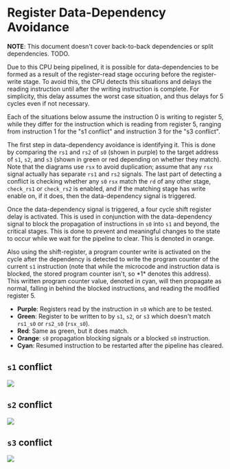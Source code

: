 # Register Data-Dependency Avoidance

**NOTE**: This document doesn't cover back-to-back dependencies or split dependencies. TODO.

Due to this CPU being pipelined, it is possible for data-dependencies to be formed as a result of the register-read stage occuring before the register-write stage. To avoid this, the CPU detects this situations and delays the reading instruction until after the writing instruction is complete. For simplicity, this delay assumes the worst case situation, and thus delays for 5 cycles even if not necessary.

Each of the situations below assume the instruction 0 is writing to register 5, while they differ for the instruction which is reading from register 5, ranging from instruction 1 for the "s1 conflict" and instruction 3 for the "s3 conflict".

The first step in data-dependency avoidance is identifying it. This is done by comparing the `rs1` and `rs2` of `s0` (shown in purple) to the target address of `s1`, `s2`, and `s3` (shown in green or red depending on whether they match). Note that the diagrams use `rsx` to avoid duplication; assume that any `rsx` signal actually has separate `rs1` and `rs2` signals. The last part of detecting a conflict is checking whether any `s0` `rsx` match the `rd` of any other stage, `check_rs1` or `check_rs2` is enabled, and if the matching stage has write enable on, if it does, then the data-dependency signal is triggered.

Once the data-dependency signal is triggered, a four cycle shift register delay is activated. This is used in conjunction with the data-dependency signal to block the propagation of instructions in `s0` into `s1` and beyond, the critical stages. This is done to prevent and meaningful changes to the state to occur while we wait for the pipeline to clear. This is denoted in orange.

Also using the shift-register, a program counter write is activated on the cycle after the dependency is detected to write the program counter of the current `s1` instruction (note that while the microcode and instruction data is blocked, the stored program counter isn't, so \*1\* denotes this address). This written program counter value, denoted in cyan, will then propagate as normal, falling in behind the blocked instructions, and reading the modified register 5.

- **Purple**: Registers read by the instruction in `s0` which are to be tested.
- **Green**: Register to be written to by `s1`, `s2`, or `s3` which doesn't match `rs1_s0` or `rs2_s0` (`rsx_s0`).
- **Red**: Same as green, but it does match.
- **Orange**: `s0` propagation blocking signals or a blocked `s0` instruction.
- **Cyan**: Resumed instruction to be restarted after the pipeline has cleared.

## `s1` conflict

<img src="https://svg.wavedrom.com/github/someone13574/risc-v-cpu/main/docs/wavedrom/s1-data-dependency.json" style="background-color: white">

## `s2` conflict
<img src="https://svg.wavedrom.com/github/someone13574/risc-v-cpu/main/docs/wavedrom/s2-data-dependency.json" style="background-color: white">

## `s3` conflict
<img src="https://svg.wavedrom.com/github/someone13574/risc-v-cpu/main/docs/wavedrom/s3-data-dependency.json" style="background-color: white">
